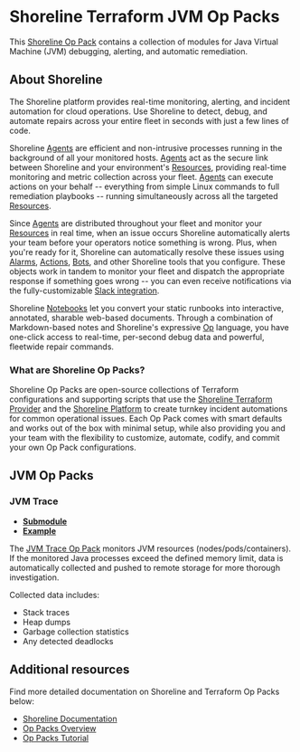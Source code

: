 # Shoreline Terraform JVM Op Packs

This [Shoreline Op Pack](#what-are-shoreline-op-packs) contains a collection of modules for Java Virtual Machine (JVM) debugging, alerting, and automatic remediation.

## About Shoreline

The Shoreline platform provides real-time monitoring, alerting, and incident automation for cloud operations. Use Shoreline to detect, debug, and automate repairs across your entire fleet in seconds with just a few lines of code.

Shoreline [Agents](https://docs.shoreline.io/platform/agents) are efficient and non-intrusive processes running in the background of all your monitored hosts. [Agents](https://docs.shoreline.io/platform/agents) act as the secure link between Shoreline and your environment's [Resources](https://docs.shoreline.io/platform/resources), providing real-time monitoring and metric collection across your fleet. [Agents](https://docs.shoreline.io/platform/agents) can execute actions on your behalf -- everything from simple Linux commands to full remediation playbooks -- running simultaneously across all the targeted [Resources](https://docs.shoreline.io/platform/resources).

Since [Agents](https://docs.shoreline.io/platform/agents) are distributed throughout your fleet and monitor your [Resources](https://docs.shoreline.io/platform/resources) in real time, when an issue occurs Shoreline automatically alerts your team before your operators notice something is wrong. Plus, when you're ready for it, Shoreline can automatically resolve these issues using [Alarms](https://docs.shoreline.io/alarms), [Actions](https://docs.shoreline.io/actions), [Bots](https://docs.shoreline.io/bots), and other Shoreline tools that you configure. These objects work in tandem to monitor your fleet and dispatch the appropriate response if something goes wrong -- you can even receive notifications via the fully-customizable [Slack integration](https://docs.shoreline.io/integrations/slack).

Shoreline [Notebooks](https://docs.shoreline.io/ui/notebooks) let you convert your static runbooks into interactive, annotated, sharable web-based documents. Through a combination of Markdown-based notes and Shoreline's expressive [Op](https://docs.shoreline.io/op) language, you have one-click access to real-time, per-second debug data and powerful, fleetwide repair commands.

### What are Shoreline Op Packs?

Shoreline Op Packs are open-source collections of Terraform configurations and supporting scripts that use the [Shoreline Terraform Provider](https://registry.terraform.io/providers/shorelinesoftware/shoreline/latest/docs) and the [Shoreline Platform](https://docs.shoreline.io) to create turnkey incident automations for common operational issues. Each Op Pack comes with smart defaults and works out of the box with minimal setup, while also providing you and your team with the flexibility to customize, automate, codify, and commit your own Op Pack configurations.

## JVM Op Packs

### JVM Trace

- **[Submodule](https://registry.terraform.io/modules/terraform-shoreline-modules/jvm-op-pack/shoreline/latest/submodules/jvm-trace)**
- **[Example](https://registry.terraform.io/modules/terraform-shoreline-modules/jvm-op-pack/shoreline/latest/examples/jvm-trace)**

The [JVM Trace Op Pack](https://registry.terraform.io/modules/terraform-shoreline-modules/jvm-op-pack/shoreline/latest/submodules/jvm-trace) monitors JVM resources (nodes/pods/containers). If the monitored Java processes exceed the defined memory limit, data is automatically collected and pushed to remote storage for more thorough investigation.

Collected data includes:

- Stack traces
- Heap dumps
- Garbage collection statistics
- Any detected deadlocks

## Additional resources

Find more detailed documentation on Shoreline and Terraform Op Packs below:

- [Shoreline Documentation](https://docs.shoreline.io/)
- [Op Packs Overview](https://docs.shoreline.io/op/packs)
- [Op Packs Tutorial](https://docs.shoreline.io/op/packs/tutorial)
